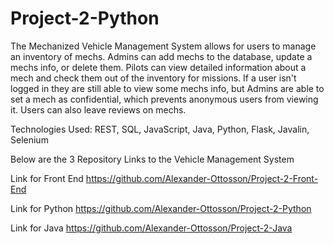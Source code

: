 # Project-2-Python

The Mechanized Vehicle Management System allows for users to manage an inventory of mechs. Admins can add mechs to the database, update a mechs info, or delete them. Pilots can view detailed information about a mech and check them out of the inventory for missions. If a user isn't logged in they are still able to view some mechs info, but Admins are able to set a mech as confidential, which prevents anonymous users from viewing it. Users can also leave reviews on mechs.

Technologies Used:
REST, SQL, JavaScript, Java, Python, Flask, Javalin, Selenium

Below are the 3 Repository Links to the Vehicle Management System

Link for Front End
  https://github.com/Alexander-Ottosson/Project-2-Front-End
 
Link for Python
  https://github.com/Alexander-Ottosson/Project-2-Python
  
Link for Java
  https://github.com/Alexander-Ottosson/Project-2-Java
  
<!-- To run the app Install
  1. `pip install psycopg2`
  2. `pip install flask`
  3. `pip install flask_cors`
  4. `pip install unittest`
  5. `pip install behave`
  6. `pip install selenium`
 -->


